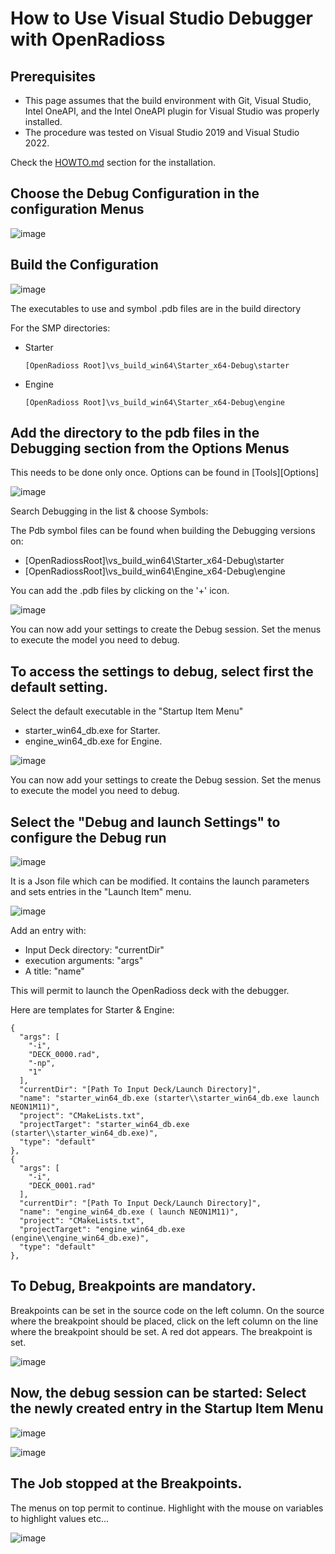 # How to Use Visual Studio Debugger with OpenRadioss 

## Prerequisites

* This page assumes that the build environment with Git, Visual Studio, Intel OneAPI, and the Intel OneAPI plugin for Visual Studio was properly installed.
* The procedure was tested on Visual Studio 2019 and Visual Studio 2022.

Check the [HOWTO.md](../HOWTO.md) section for the installation.

## Choose the Debug Configuration in the configuration Menus

![image](./Debug_build_configuration.png) 

## Build the Configuration

![image](./build_all.png)

The executables to use and symbol .pdb files are in the build directory

For the SMP directories:

* Starter 

      [OpenRadioss Root]\vs_build_win64\Starter_x64-Debug\starter

* Engine 

      [OpenRadioss Root]\vs_build_win64\Starter_x64-Debug\engine

## Add the directory to the pdb files in the Debugging section from the Options Menus

This needs to be done only once.
Options can be found in [Tools][Options]

![image](./tools_options.png)

Search Debugging in the list & choose Symbols:

The Pdb symbol files can be found when building the Debugging versions on:
* [OpenRadiossRoot]\vs_build_win64\Starter_x64-Debug\starter
* [OpenRadiossRoot]\vs_build_win64\Engine_x64-Debug\engine

You can add the .pdb files by clicking on the '+' icon.


![image](./Debug_symbol_setting.png)

You can now add your settings to create the Debug session. 
Set the menus to execute the model you need to debug.

## To access the settings to debug, select first the default setting.
Select the default executable in the "Startup Item Menu"
* starter_win64_db.exe for Starter.
* engine_win64_db.exe for Engine.

![image](./Startup_item.png)

You can now add your settings to create the Debug session. 
Set the menus to execute the model you need to debug.

## Select the "Debug and launch Settings" to configure the Debug run


![image](./debug_and_launch_settings_menu.png)

It is a Json file which can be modified. It contains the launch parameters and sets entries in the "Launch Item" menu.

![image](./launch_json.png)

Add an entry with:
* Input Deck directory: "currentDir" 
* execution arguments: "args"
* A title: "name"

This will permit to launch the OpenRadioss deck with the debugger.

Here are templates for Starter & Engine: 

    {
      "args": [
        "-i",
        "DECK_0000.rad",
        "-np",
        "1"
      ],
      "currentDir": "[Path To Input Deck/Launch Directory]",
      "name": "starter_win64_db.exe (starter\\starter_win64_db.exe launch NEON1M11)",
      "project": "CMakeLists.txt",
      "projectTarget": "starter_win64_db.exe (starter\\starter_win64_db.exe)",
      "type": "default"
    },
    {
      "args": [
        "-i",
        "DECK_0001.rad"
      ],
      "currentDir": "[Path To Input Deck/Launch Directory]",
      "name": "engine_win64_db.exe ( launch NEON1M11)",
      "project": "CMakeLists.txt",
      "projectTarget": "engine_win64_db.exe (engine\\engine_win64_db.exe)",
      "type": "default"
    },

## To Debug, Breakpoints are mandatory.

Breakpoints can be set in the source code on the left column.
On the source where the breakpoint should be placed, click on the left column on the line where the breakpoint should be set. A red dot appears.
The breakpoint is set.

![image](./breakpoints.png)

## Now, the debug session can be started: Select the newly created entry in the Startup Item Menu

![image](./select_engine_debug.png)

![image](./launch.png)

## The Job stopped at the Breakpoints.
The menus on top permit to continue.
Highlight with the mouse on variables to highlight values etc...

![image](./stopped_at_breakpoint.png)
